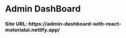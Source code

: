 <h1>Admin DashBoard</h1>

<h3>Site URL: https://admin-dashboard-with-react-materialui.netlify.app/</h3>

